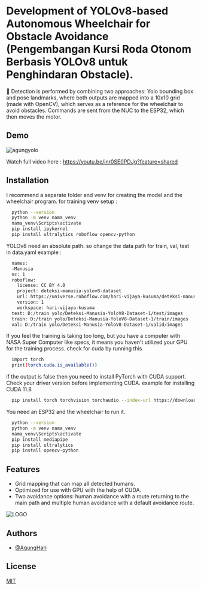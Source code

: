 
# Development of YOLOv8-based Autonomous Wheelchair for Obstacle Avoidance (Pengembangan Kursi Roda Otonom Berbasis YOLOv8 untuk Penghindaran Obstacle). 

🚀 Detection is performed by combining two approaches: Yolo bounding box and pose landmarks, where both outputs are mapped into a 10x10 grid (made with OpenCV), which serves as a reference for the wheelchair to avoid obstacles. Commands are sent from the NUC to the ESP32, which then moves the motor.
## Demo

![agungyolo](https://github.com/user-attachments/assets/cb7d43ea-688f-4ce9-a24b-5c50c62da9d3)

Watch full video here : https://youtu.be/inr0SE0PDJg?feature=shared

## Installation
I recommend a separate folder and venv for creating the model and the wheelchair program. for training venv setup :
```bash
  python --version
  python -m venv nama_venv
  nama_venv\Scripts\activate
  pip install ipykernel
  pip install ultralytics roboflow opencv-python
```
YOLOv8 need an absolute path. so change the data path for train, val, test in data.yaml example :
```bash
  names:
  -Manusia
  nc: 1
  roboflow:
    license: CC BY 4.0
    project: deteksi-manusia-yolov8-dataset
    url: https://universe.roboflow.com/hari-vijaya-kusuma/deteksi-manusia-yolov8-dataset/dataset/1
    version: 1
    workspace: hari-vijaya-kusuma
  test: D:/train yolo/Deteksi-Manusia-YoloV8-Dataset-1/test/images
  train: D:/train yolo/Deteksi-Manusia-YoloV8-Dataset-1/train/images
  val: D:/train yolo/Deteksi-Manusia-YoloV8-Dataset-1/valid/images
```
If you feel the training is taking too long, but you have a computer with NASA Super Computer like specs, it means you haven't utilized your GPU for the training process. check for cuda by running this
```bash
  import torch
  print(torch.cuda.is_available())
```
if the output is false then you need to install PyTorch with CUDA support. Check your driver version before implementing CUDA. example for installing CUDA 11.8
```bash
  pip install torch torchvision torchaudio --index-url https://download.pytorch.org/whl/cu118
```
You need an ESP32 and the wheelchair to run it.
```bash
  python --version
  python -m venv nama_venv
  nama_venv\Scripts\activate
  pip install mediapipe
  pip install ultralytics
  pip install opencv-python
```
    
## Features

- Grid mapping that can map all detected humans.
- Optimized for use with GPU with the help of CUDA.
- Two avoidance options: human avoidance with a route returning to the main path and multiple human avoidance with a default avoidance route.

![LOGO](https://github.com/user-attachments/assets/95a6c264-e6cd-4ea9-b378-208966d44ba6)



## Authors

- [@AgungHari](https://github.com/AgungHari)


## License

[MIT](https://choosealicense.com/licenses/mit/)



